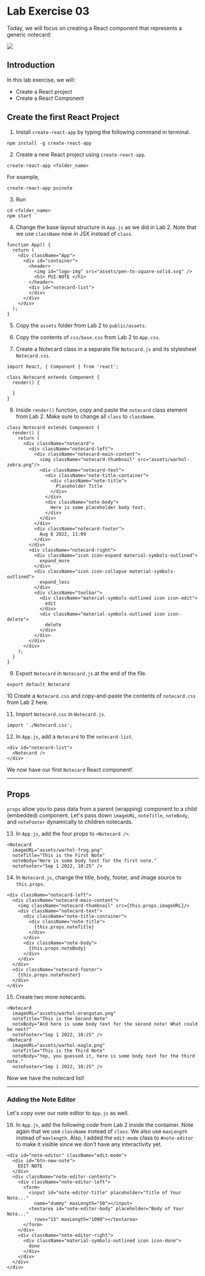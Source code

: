 # Lab Exercise 03

Today, we will focus on creating a React component that represents a generic notecard:

<img src="_readme_imgs/lab03-complete.png">

## Introduction

In this lab exercise, we will:
- Create a React project
- Create a React Component 

## Create the first React Project

1. Install `create-react-app` by typing the following command in terminal.
```
npm install -g create-react-app
```

2. Create a new React project using `create-react-app`.

```
create-react-app <folder_name>
```
For example,
```
create-react-app puinote
```

3. Run
```
cd <folder_name>
npm start
```


4. Change the base layout structure in `App.js` as we did in Lab 2. Note that we use `className` now in JSX instead of `class`.
```
function App() {
  return (
    <div className="App">
      <div id="container">
        <header>
          <img id="logo-img" src="assets/pen-to-square-solid.svg" />
          <h1> PUI-NOTE </h1>
        </header>
        <div id="notecard-list">
        </div>
      </div>
    </div>
  );
}
```

5. Copy the `assets` folder from Lab 2 to `public/assets`.

6. Copy the contents of `css/base.css` from Lab 2 to `App.css`.


7. Create a Notecard class in a separate file `Notecard.js` and its stylesheet `Notecard.css`.

```
import React, { Component } from 'react';

class Notecard extends Component {
  render() {

  }
}
```

8. Inside `render()` function, copy and paste the `notecard` class element from Lab 2. Make sure to change all `class` to `className`.

```
class Notecard extends Component {
  render() {
    return (
      <div className="notecard">         
        <div className="notecard-left">
          <div className="notecard-main-content">
            <img className="notecard-thumbnail" src="assets/warhol-zebra.png"/>
            <div className="notecard-text">
              <div className="note-title-container">
                <div className="note-title">
                  Placeholder Title
                </div>
              </div>
              <div className="note-body">
                Here is some placeholder body text.
              </div>
            </div>
          </div>
          <div className="notecard-footer">
            Aug 8 2022, 11:09
          </div>
        </div>
        <div className="notecard-right">
          <div className="icon icon-expand material-symbols-outlined">
            expand_more
          </div>
          <div className="icon icon-collapse material-symbols-outlined">
            expand_less
          </div>
          <div className="toolbar">
            <div className="material-symbols-outlined icon icon-edit">
              edit
            </div>
            <div className="material-symbols-outlined icon icon-delete">
              delete
            </div>
          </div>
        </div> 
      </div>
    );
  }
}
```

9. Export `Notecard` in `Notecard.js` at the end of the file.
```
export default Notecard
```

10 Create a `Notecard.css` and copy-and-paste the contents of `notecard.css` from Lab 2 here.

11. Import `Notecard.css` in `Notecard.js`.
```
import './Notecard.css';
```

12. In `App.js`, add a `Notecard` to the `notecard-list`.
```
<div id="notecard-list">
  <Notecard />
</div>
```

We now have our first `Notecard` React component!

----
## Props 

`props` allow you to pass data from a parent (wrapping) component to a child (embedded) component. Let's pass down `imageURL`, `noteTitle`, `noteBody`, and `noteFooter` dynamically to children notecards.

13. In `App.js`, add the four props to `<Notecard />`.
```
<Notecard 
  imageURL="assets/warhol-frog.png" 
  noteTitle="This is the First Note" 
  noteBody="Here is some body text for the first note." 
  noteFooter="Sep 1 2022, 10:25" />
```

14. In `Notecard.js`, change the title, body, footer, and image source to `this.props.`
```
<div className="notecard-left">
  <div className="notecard-main-content">
    <img className="notecard-thumbnail" src={this.props.imageURL}/>
    <div className="notecard-text">
      <div className="note-title-container">
        <div className="note-title">
          {this.props.noteTitle}
        </div>
      </div>
      <div className="note-body">
        {this.props.noteBody}
      </div>
    </div>
  </div>
  <div className="notecard-footer">
    {this.props.noteFooter}
  </div>
</div>
```

15. Create two more notecards.

```
<Notecard 
  imageURL="assets/warhol-orangutan.png" 
  noteTitle="This is the Second Note" 
  noteBody="And here is some body text for the second note! What could be next?"
  noteFooter="Sep 1 2022, 10:25" />
<Notecard 
  imageURL="assets/warhol-eagle.png" 
  noteTitle="This is the Third Note" 
  noteBody="Yep, you guessed it, here is some body text for the third note." 
  noteFooter="Sep 1 2022, 10:25" />
```

Now we have the notecard list!

---
### Adding the Note Editor

Let's copy over our note editor to `App.js` as well.

16. In `App.js`, add the following code from Lab 2 inside the container. Note again that we use `className` instead of `class`. We also use `maxLength` instead of `maxlength`. Also, I added the `edit-mode` class to `#note-editor` to make it visible since we don't have any interactivity yet.

```
<div id="note-editor" className="edit-mode">
  <div id="btn-new-note">
    EDIT NOTE
  </div>
  <div className="note-editor-contents">
    <div className="note-editor-left">
      <form>
        <input id="note-editor-title" placeholder="Title of Your Note..."
          name="dummy" maxLength="50"></input>
        <textarea id="note-editor-body" placeholder="Body of Your Note..."
          rows="15" maxLength="1000"></textarea>
      </form>
    </div>
    <div className="note-editor-right">
      <div className="material-symbols-outlined icon icon-done">
        done
      </div>
    </div>
  </div>
</div>
```